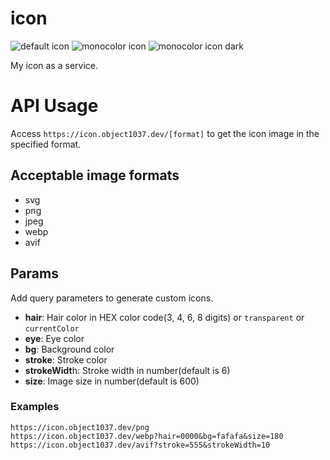 # icon

![default icon](https://icon.object1037.dev/png?size=200)
![monocolor icon](https://icon.object1037.dev/png?hair=0000&bg=fafafa&size=200)
![monocolor icon dark](https://icon.object1037.dev/png?hair=0000&bg=000&stroke=fafafa&size=200)

My icon as a service.

# API Usage

Access `https://icon.object1037.dev/[format]` to get the icon image in the specified format.

## Acceptable image formats

- svg
- png
- jpeg
- webp
- avif

## Params

Add query parameters to generate custom icons.

- **hair**: Hair color in HEX color code(3, 4, 6, 8 digits) or `transparent` or `currentColor`
- **eye**: Eye color
- **bg**: Background color
- **stroke**: Stroke color
- **strokeWidt**h: Stroke width in number(default is 6)
- **size**: Image size in number(default is 600)

### Examples
```
https://icon.object1037.dev/png
https://icon.object1037.dev/webp?hair=0000&bg=fafafa&size=180
https://icon.object1037.dev/avif?stroke=555&strokeWidth=10
```